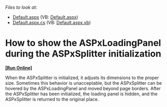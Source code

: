 <!-- default file list -->
*Files to look at*:

* [Default.aspx](./CS/WebSite/Default.aspx) (VB: [Default.aspx](./VB/WebSite/Default.aspx))
* [Default.aspx.cs](./CS/WebSite/Default.aspx.cs) (VB: [Default.aspx.vb](./VB/WebSite/Default.aspx.vb))
<!-- default file list end -->
# How to show the ASPxLoadingPanel during the ASPxSplitter initialization
<!-- run online -->
**[[Run Online]](https://codecentral.devexpress.com/e2367/)**
<!-- run online end -->


<p>When the ASPxSplitter is initialized, it adjusts its dimensions to the proper size. Sometimes this behavior is unacceptable, but the ASPxSplitter can be hovered by the ASPxLoadingPanel and moved beyond page borders. After the ASPxSplitter has been initialized, the loading panel is hidden, and the ASPxSplitter is returned to the original place.</p>

<br/>


